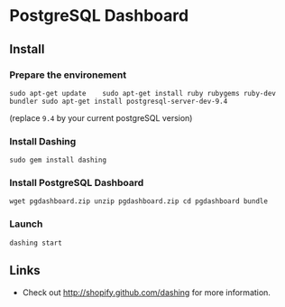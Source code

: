 
# PostgreSQL Dashboard


## Install 


### Prepare the environement

``
  sudo apt-get update 	
  sudo apt-get install ruby rubygems ruby-dev bundler
  sudo apt-get install postgresql-server-dev-9.4
``

(replace `9.4` by your current postgreSQL version)


### Install Dashing

``
  sudo gem install dashing
``


### Install PostgreSQL Dashboard

``
  wget pgdashboard.zip
  unzip pgdashboard.zip
  cd pgdashboard
  bundle
``

### Launch

``
  dashing start	
``

## Links

  * Check out http://shopify.github.com/dashing for more information.
